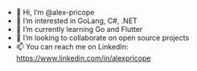 - 👋 Hi, I’m @alex-pricope
- 👀 I’m interested in GoLang, C#, .NET 
- 🌱 I’m currently learning Go and Flutter
- 💞️ I’m looking to collaborate on open source projects
- 📫 You can reach me on LinkedIn: https://www.linkedin.com/in/alexpricope

<!---
alex-pricope/alex-pricope is a ✨ special ✨ repository because its `README.md` (this file) appears on your GitHub profile.
You can click the Preview link to take a look at your changes.
--->
